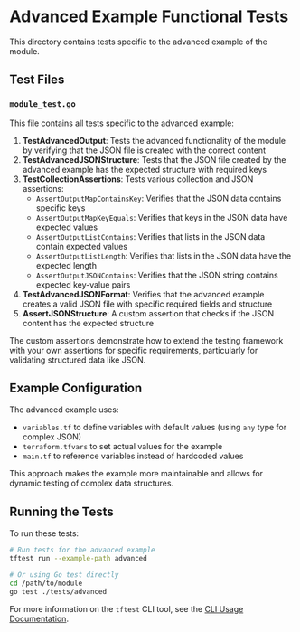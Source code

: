 # Advanced Example Functional Tests

This directory contains tests specific to the advanced example of the module.

## Test Files

### `module_test.go`

This file contains all tests specific to the advanced example:

1. **TestAdvancedOutput**: Tests the advanced functionality of the module by verifying that the JSON file is created with the correct content
2. **TestAdvancedJSONStructure**: Tests that the JSON file created by the advanced example has the expected structure with required keys
3. **TestCollectionAssertions**: Tests various collection and JSON assertions:
   - `AssertOutputMapContainsKey`: Verifies that the JSON data contains specific keys
   - `AssertOutputMapKeyEquals`: Verifies that keys in the JSON data have expected values
   - `AssertOutputListContains`: Verifies that lists in the JSON data contain expected values
   - `AssertOutputListLength`: Verifies that lists in the JSON data have the expected length
   - `AssertOutputJSONContains`: Verifies that the JSON string contains expected key-value pairs
4. **TestAdvancedJSONFormat**: Verifies that the advanced example creates a valid JSON file with specific required fields and structure
5. **AssertJSONStructure**: A custom assertion that checks if the JSON content has the expected structure

The custom assertions demonstrate how to extend the testing framework with your own assertions for specific requirements, particularly for validating structured data like JSON.

## Example Configuration

The advanced example uses:
- `variables.tf` to define variables with default values (using `any` type for complex JSON)
- `terraform.tfvars` to set actual values for the example
- `main.tf` to reference variables instead of hardcoded values

This approach makes the example more maintainable and allows for dynamic testing of complex data structures.

## Running the Tests

To run these tests:

```bash
# Run tests for the advanced example
tftest run --example-path advanced

# Or using Go test directly
cd /path/to/module
go test ./tests/advanced
```

For more information on the `tftest` CLI tool, see the [CLI Usage Documentation](https://github.com/caylent-solutions/terraform-terratest-framework/blob/v0.4.2/docs/CLI_USAGE.md).